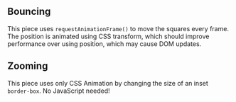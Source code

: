 ## Bouncing

This piece uses `requestAnimationFrame()` to move the squares every frame. The position is animated using CSS transform, which should improve performance over using position, which may cause DOM updates.

## Zooming

This piece uses only CSS Animation by changing the size of an inset `border-box`. No JavaScript needed!
